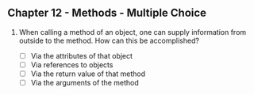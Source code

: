 ## Chapter 12 - Methods - Multiple Choice

1. When calling a method of an object, one can supply information from outside to the method. How can this be accomplished?

   * [ ] Via the attributes of that object
   * [ ] Via references to objects
   * [ ] Via the return value of that method
   * [ ] Via the arguments of the method
